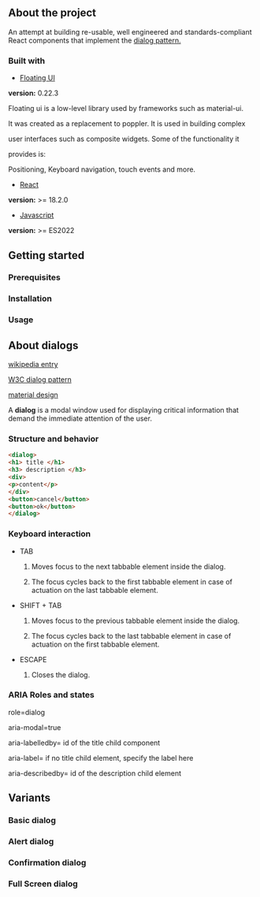## About the project

An attempt at building re-usable, well engineered and standards-compliant React
components that implement the [dialog pattern.](#about-dialogs)


### Built with

- [Floating UI](https://floating-ui.com)

**version:** 0.22.3

Floating ui is a low-level library used by frameworks such as material-ui.
    
It was created as a replacement to poppler. It is used in building complex
      
user interfaces such as composite widgets. Some of the functionality it
    
provides is:
    
Positioning, Keyboard navigation, touch events and more.

- [React](https://react.dev/)

**version:** >= 18.2.0

- [Javascript](https://tc39.es/ecma262/)

**version:** >= ES2022

## Getting started

### Prerequisites

### Installation

### Usage

## About dialogs

[wikipedia entry](https://en.wikipedia.org/wiki/Modal_window)

[W3C dialog pattern](https://www.w3.org/WAI/ARIA/apg/patterns/dialog-modal)

[material design](https://m2.material.io/components/dialogs#theming)

A **dialog** is a modal window used for displaying critical information that
demand the immediate attention of the user.


### Structure and behavior

```html
<dialog>
<h1> title </h1>
<h3> description </h3>
<div>
<p>content</p>
</div>
<button>cancel</button>
<button>ok</button>
</dialog>
```

### Keyboard interaction

- TAB

  1. Moves focus to the next tabbable element inside the dialog.
  
  2. The focus cycles back to the first tabbable element in case of actuation
     on the last tabbable element.
  

- SHIFT + TAB

  1. Moves focus to the previous tabbable element inside the dialog.
  
  2. The focus cycles back to the last tabbable element in case of actuation on
     the first tabbable element.
  
- ESCAPE

  1. Closes the dialog.

### ARIA Roles and states

role=dialog

aria-modal=true

aria-labelledby= id of the title child component

aria-label= if no title child element, specify the label here

aria-describedby= id of the description child element

## Variants

### Basic dialog

### Alert dialog

### Confirmation dialog

### Full Screen dialog

